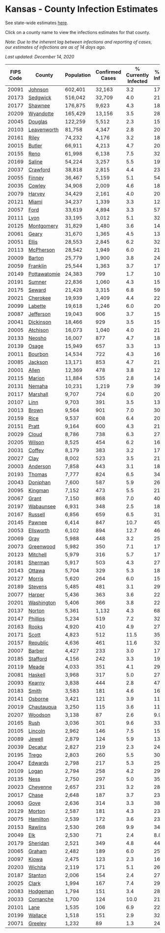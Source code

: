 # Kansas - County Infection Estimates

See state-wide estimates [here](/infections/us-ks).

Click on a county name to view the infections estimates for that county.

*Note: Due to the inherent lag between infections and reporting of cases, our estimates of infections are as of 14 days ago.*

*Last updated: December 14, 2020*

|   FIPS Code |                       County |   Population |   Confirmed Cases |   % Currently Infected |   % Total Infected |
|-------------|------------------------------|--------------|-------------------|------------------------|--------------------|
|       20091 |           [Johnson](johnson) |      602,401 |            32,163 |                    3.2 |               17.8 |
|       20173 |         [Sedgwick](sedgwick) |      516,042 |            32,709 |                    4.0 |               21.0 |
|       20177 |           [Shawnee](shawnee) |      176,875 |             9,623 |                    4.3 |               18.0 |
|       20209 |       [Wyandotte](wyandotte) |      165,429 |            13,156 |                    3.5 |               28.1 |
|       20045 |           [Douglas](douglas) |      122,259 |             5,512 |                    2.3 |               15.0 |
|       20103 |   [Leavenworth](leavenworth) |       81,758 |             4,347 |                    2.8 |               20.3 |
|       20161 |               [Riley](riley) |       74,232 |             4,176 |                    3.2 |               18.9 |
|       20015 |             [Butler](butler) |       66,911 |             4,213 |                    4.7 |               20.2 |
|       20155 |                 [Reno](reno) |       61,998 |             6,138 |                    7.5 |               32.1 |
|       20169 |             [Saline](saline) |       54,224 |             3,257 |                    5.5 |               19.3 |
|       20037 |         [Crawford](crawford) |       38,818 |             2,815 |                    4.4 |               23.7 |
|       20055 |             [Finney](finney) |       36,467 |             5,159 |                    5.1 |               54.3 |
|       20035 |             [Cowley](cowley) |       34,908 |             2,009 |                    4.6 |               18.6 |
|       20079 |             [Harvey](harvey) |       34,429 |             2,161 |                    4.0 |               20.7 |
|       20121 |               [Miami](miami) |       34,237 |             1,339 |                    3.3 |               12.6 |
|       20057 |                 [Ford](ford) |       33,619 |             4,894 |                    3.3 |               57.9 |
|       20111 |                 [Lyon](lyon) |       33,195 |             3,012 |                    5.1 |               32.6 |
|       20125 |     [Montgomery](montgomery) |       31,829 |             1,480 |                    3.6 |               14.9 |
|       20061 |               [Geary](geary) |       31,670 |             1,365 |                    4.5 |               13.8 |
|       20051 |               [Ellis](ellis) |       28,553 |             2,845 |                    6.2 |               32.4 |
|       20113 |       [McPherson](mcpherson) |       28,542 |             1,949 |                    6.0 |               21.8 |
|       20009 |             [Barton](barton) |       25,779 |             1,900 |                    3.8 |               24.3 |
|       20059 |         [Franklin](franklin) |       25,544 |             1,363 |                    3.7 |               17.6 |
|       20149 | [Pottawatomie](pottawatomie) |       24,383 |               799 |                    1.7 |               10.8 |
|       20191 |             [Sumner](sumner) |       22,836 |             1,060 |                    4.3 |               15.1 |
|       20175 |             [Seward](seward) |       21,428 |             3,315 |                    6.8 |               59.5 |
|       20021 |         [Cherokee](cherokee) |       19,939 |             1,409 |                    4.4 |               22.7 |
|       20099 |           [Labette](labette) |       19,618 |             1,246 |                    6.0 |               20.1 |
|       20087 |       [Jefferson](jefferson) |       19,043 |               906 |                    3.7 |               15.7 |
|       20041 |       [Dickinson](dickinson) |       18,466 |               929 |                    3.5 |               15.9 |
|       20005 |         [Atchison](atchison) |       16,073 |             1,040 |                    4.0 |               21.1 |
|       20133 |             [Neosho](neosho) |       16,007 |               877 |                    4.7 |               18.0 |
|       20139 |               [Osage](osage) |       15,949 |               657 |                    3.3 |               13.5 |
|       20011 |           [Bourbon](bourbon) |       14,534 |               722 |                    4.3 |               16.1 |
|       20085 |           [Jackson](jackson) |       13,171 |               853 |                    4.7 |               21.7 |
|       20001 |               [Allen](allen) |       12,369 |               478 |                    3.8 |               12.6 |
|       20115 |             [Marion](marion) |       11,884 |               535 |                    2.8 |               14.3 |
|       20131 |             [Nemaha](nemaha) |       10,231 |             1,219 |                    7.9 |               39.2 |
|       20117 |         [Marshall](marshall) |        9,707 |               724 |                    6.0 |               20.2 |
|       20107 |                 [Linn](linn) |        9,703 |               391 |                    3.5 |               13.2 |
|       20013 |               [Brown](brown) |        9,564 |               901 |                    7.0 |               30.7 |
|       20159 |                 [Rice](rice) |        9,537 |               608 |                    6.4 |               20.4 |
|       20151 |               [Pratt](pratt) |        9,164 |               600 |                    4.3 |               21.4 |
|       20029 |               [Cloud](cloud) |        8,786 |               738 |                    6.3 |               27.8 |
|       20205 |             [Wilson](wilson) |        8,525 |               454 |                    6.2 |               16.9 |
|       20031 |             [Coffey](coffey) |        8,179 |               383 |                    3.2 |               17.3 |
|       20027 |                 [Clay](clay) |        8,002 |               523 |                    3.5 |               21.4 |
|       20003 |         [Anderson](anderson) |        7,858 |               443 |                    3.1 |               18.4 |
|       20193 |             [Thomas](thomas) |        7,777 |               824 |                    6.5 |               34.7 |
|       20043 |         [Doniphan](doniphan) |        7,600 |               587 |                    5.9 |               26.0 |
|       20095 |           [Kingman](kingman) |        7,152 |               473 |                    5.5 |               21.3 |
|       20067 |               [Grant](grant) |        7,150 |               868 |                    7.0 |               40.0 |
|       20197 |       [Wabaunsee](wabaunsee) |        6,931 |               348 |                    2.5 |               18.1 |
|       20167 |           [Russell](russell) |        6,856 |               659 |                    6.5 |               31.0 |
|       20145 |             [Pawnee](pawnee) |        6,414 |               847 |                   10.7 |               45.2 |
|       20053 |       [Ellsworth](ellsworth) |        6,102 |               894 |                   12.7 |               46.2 |
|       20069 |                 [Gray](gray) |        5,988 |               448 |                    3.2 |               25.7 |
|       20073 |       [Greenwood](greenwood) |        5,982 |               350 |                    7.1 |               17.8 |
|       20123 |         [Mitchell](mitchell) |        5,979 |               316 |                    5.7 |               17.2 |
|       20181 |           [Sherman](sherman) |        5,917 |               503 |                    4.3 |               27.7 |
|       20143 |             [Ottawa](ottawa) |        5,704 |               329 |                    5.3 |               18.3 |
|       20127 |             [Morris](morris) |        5,620 |               264 |                    6.0 |               15.8 |
|       20189 |           [Stevens](stevens) |        5,485 |               481 |                    3.1 |               29.6 |
|       20077 |             [Harper](harper) |        5,436 |               363 |                    3.6 |               22.2 |
|       20201 |     [Washington](washington) |        5,406 |               366 |                    3.8 |               22.4 |
|       20137 |             [Norton](norton) |        5,361 |             1,132 |                    4.3 |               68.5 |
|       20147 |         [Phillips](phillips) |        5,234 |               519 |                    7.2 |               32.5 |
|       20163 |               [Rooks](rooks) |        4,920 |               410 |                    4.9 |               27.6 |
|       20171 |               [Scott](scott) |        4,823 |               512 |                   11.5 |               35.3 |
|       20157 |         [Republic](republic) |        4,636 |               461 |                   11.6 |               32.5 |
|       20007 |             [Barber](barber) |        4,427 |               233 |                    3.0 |               17.1 |
|       20185 |         [Stafford](stafford) |        4,156 |               242 |                    3.3 |               19.0 |
|       20119 |               [Meade](meade) |        4,033 |               351 |                    4.1 |               29.4 |
|       20081 |           [Haskell](haskell) |        3,968 |               317 |                    5.0 |               27.2 |
|       20093 |             [Kearny](kearny) |        3,838 |               444 |                    2.8 |               47.6 |
|       20183 |               [Smith](smith) |        3,583 |               181 |                    4.6 |               16.5 |
|       20141 |           [Osborne](osborne) |        3,421 |               121 |                    3.9 |               11.5 |
|       20019 |     [Chautauqua](chautauqua) |        3,250 |               115 |                    3.6 |               11.7 |
|       20207 |           [Woodson](woodson) |        3,138 |                87 |                    2.6 |                9.9 |
|       20165 |                 [Rush](rush) |        3,036 |               301 |                    9.6 |               33.4 |
|       20105 |           [Lincoln](lincoln) |        2,962 |               146 |                    7.5 |               15.1 |
|       20089 |             [Jewell](jewell) |        2,879 |               124 |                    5.9 |               13.7 |
|       20039 |           [Decatur](decatur) |        2,827 |               219 |                    2.3 |               24.9 |
|       20195 |               [Trego](trego) |        2,803 |               260 |                    5.5 |               30.1 |
|       20047 |           [Edwards](edwards) |        2,798 |               217 |                    5.3 |               25.3 |
|       20109 |               [Logan](logan) |        2,794 |               258 |                    4.2 |               29.8 |
|       20135 |                 [Ness](ness) |        2,750 |               297 |                    5.0 |               35.4 |
|       20023 |         [Cheyenne](cheyenne) |        2,657 |               231 |                    3.2 |               28.4 |
|       20017 |               [Chase](chase) |        2,648 |               187 |                    3.7 |               23.8 |
|       20063 |                 [Gove](gove) |        2,636 |               314 |                    3.3 |               38.6 |
|       20129 |             [Morton](morton) |        2,587 |               181 |                    4.3 |               23.8 |
|       20075 |         [Hamilton](hamilton) |        2,539 |               172 |                    3.6 |               23.1 |
|       20153 |           [Rawlins](rawlins) |        2,530 |               268 |                    9.9 |               34.5 |
|       20049 |                   [Elk](elk) |        2,530 |                71 |                    2.4 |                8.8 |
|       20179 |         [Sheridan](sheridan) |        2,521 |               349 |                    4.8 |               44.1 |
|       20065 |             [Graham](graham) |        2,482 |               189 |                    6.0 |               25.2 |
|       20097 |               [Kiowa](kiowa) |        2,475 |               123 |                    2.3 |               16.6 |
|       20203 |           [Wichita](wichita) |        2,119 |               171 |                    5.1 |               26.4 |
|       20187 |           [Stanton](stanton) |        2,006 |               154 |                    2.4 |               27.3 |
|       20025 |               [Clark](clark) |        1,994 |               167 |                    7.4 |               29.6 |
|       20083 |         [Hodgeman](hodgeman) |        1,794 |               151 |                    3.4 |               28.3 |
|       20033 |         [Comanche](comanche) |        1,700 |               124 |                   10.0 |               21.4 |
|       20101 |                 [Lane](lane) |        1,535 |               106 |                    6.9 |               22.6 |
|       20199 |           [Wallace](wallace) |        1,518 |               151 |                    2.9 |               32.6 |
|       20071 |           [Greeley](greeley) |        1,232 |                89 |                    1.3 |               24.0 |